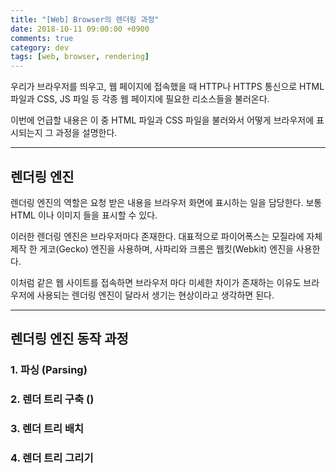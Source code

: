 ```yaml
---
title: "[Web] Browser의 렌더링 과정"
date: 2018-10-11 09:00:00 +0900
comments: true
category: dev
tags: [web, browser, rendering]
---
```


우리가 브라우저를 띄우고, 웹 페이지에 접속했을 때 HTTP나 HTTPS 통신으로
HTML 파일과 CSS, JS 파일 등 각종 웹 페이지에 필요한 리소스들을 불러온다.

이번에 언급할 내용은 이 중 HTML 파일과 CSS 파일을 불러와서
어떻게 브라우저에 표시되는지 그 과정을 설명한다.

---

## 렌더링 엔진

렌더링 엔진의 역할은 요청 받은 내용을 브라우저 화면에 표시하는 일을 담당한다.
보통 HTML 이나 이미지 들을 표시할 수 있다.

이러한 렌더링 엔진은 브라우저마다 존재한다.
대표적으로 파이어폭스는 모질라에 자체 제작 한 게코(Gecko) 엔진을 사용하며,
사파리와 크롬은 웹킷(Webkit) 엔진을 사용한다.

이처럼 같은 웹 사이트를 접속하면 브라우저 마다 미세한 차이가 존재하는 이유도
브라우저에 사용되는 렌더링 엔진이 달라서 생기는 현상이라고 생각하면 된다.

---

## 렌더링 엔진 동작 과정

### 1. 파싱 (Parsing)

### 2. 렌더 트리 구축 ()

### 3. 렌더 트리 배치

### 4. 렌더 트리 그리기
